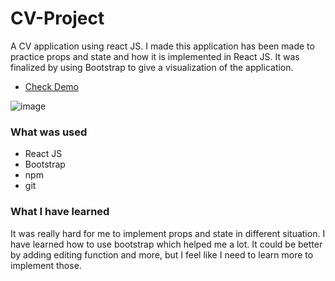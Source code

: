# CV-Project

A CV application using react JS.
I made this application has been made to practice props and state and how it is implemented in React JS.
It was finalized by using Bootstrap to give a visualization of the application.

 - [Check Demo](https://jameshan2002.github.io/cv-project/)

![image](https://user-images.githubusercontent.com/77949696/127424944-30ba702a-37b2-4106-953b-af40d7310a43.png)


### What was used
- React JS
- Bootstrap
- npm
- git



### What I have learned
It was really hard for me to implement props and state in different situation. I have learned how to use bootstrap which helped me a lot. It could be better by adding editing function and more, but I feel like I need to learn more to implement those.
